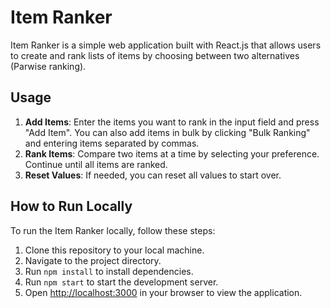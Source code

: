 # Item Ranker

Item Ranker is a simple web application built with React.js that allows users to create and rank lists of items by choosing between two alternatives (Parwise ranking).

## Usage
1. **Add Items**: Enter the items you want to rank in the input field and press "Add Item". You can also add items in bulk by clicking "Bulk Ranking" and entering items separated by commas.
2. **Rank Items**: Compare two items at a time by selecting your preference. Continue until all items are ranked.
4. **Reset Values**: If needed, you can reset all values to start over.

## How to Run Locally

To run the Item Ranker locally, follow these steps:

1. Clone this repository to your local machine.
2. Navigate to the project directory.
3. Run `npm install` to install dependencies.
4. Run `npm start` to start the development server.
5. Open [http://localhost:3000](http://localhost:3000) in your browser to view the application.

